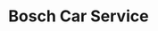 ---
title: "Bosch Car Service"
url: /ciudad-autonoma-de-buenos-aires/bosch-car-service-avenida-rivadavia/
shop: reparación de automóviles
---